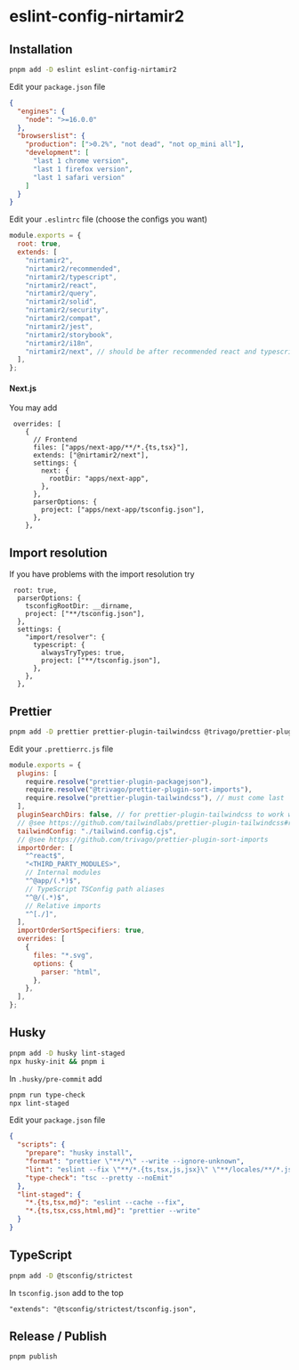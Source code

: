 # eslint-config-nirtamir2

## Installation

```bash
pnpm add -D eslint eslint-config-nirtamir2
```

Edit your `package.json` file

```json
{
  "engines": {
    "node": ">=16.0.0"
  },
  "browserslist": {
    "production": [">0.2%", "not dead", "not op_mini all"],
    "development": [
      "last 1 chrome version",
      "last 1 firefox version",
      "last 1 safari version"
    ]
  }
}
```

Edit your `.eslintrc` file (choose the configs you want)

```js
module.exports = {
  root: true,
  extends: [
    "nirtamir2",
    "nirtamir2/recommended",
    "nirtamir2/typescript",
    "nirtamir2/react",
    "nirtamir2/query",
    "nirtamir2/solid",
    "nirtamir2/security",
    "nirtamir2/compat",
    "nirtamir2/jest",
    "nirtamir2/storybook",
    "nirtamir2/i18n",
    "nirtamir2/next", // should be after recommended react and typescript
  ],
};
```

#### Next.js

You may add

```
 overrides: [
    {
      // Frontend
      files: ["apps/next-app/**/*.{ts,tsx}"],
      extends: ["@nirtamir2/next"],
      settings: {
        next: {
          rootDir: "apps/next-app",
        },
      },
      parserOptions: {
        project: ["apps/next-app/tsconfig.json"],
      },
    },
```

## Import resolution

If you have problems with the import resolution try

```
 root: true,
  parserOptions: {
    tsconfigRootDir: __dirname,
    project: ["**/tsconfig.json"],
  },
  settings: {
    "import/resolver": {
      typescript: {
        alwaysTryTypes: true,
        project: ["**/tsconfig.json"],
      },
    },
  },
```

## Prettier

```bash
pnpm add -D prettier prettier-plugin-tailwindcss @trivago/prettier-plugin-sort-imports prettier-plugin-packagejson
```

Edit your `.prettierrc.js` file

```js
module.exports = {
  plugins: [
    require.resolve("prettier-plugin-packagejson"),
    require.resolve("@trivago/prettier-plugin-sort-imports"),
    require.resolve("prettier-plugin-tailwindcss"), // must come last
  ],
  pluginSearchDirs: false, // for prettier-plugin-tailwindcss to work with other plugins
  // @see https://github.com/tailwindlabs/prettier-plugin-tailwindcss#resolving-your-tailwind-configuration
  tailwindConfig: "./tailwind.config.cjs",
  // @see https://github.com/trivago/prettier-plugin-sort-imports
  importOrder: [
    "^react$",
    "<THIRD_PARTY_MODULES>",
    // Internal modules
    "^@app/(.*)$",
    // TypeScript TSConfig path aliases
    "^@/(.*)$",
    // Relative imports
    "^[./]",
  ],
  importOrderSortSpecifiers: true,
  overrides: [
    {
      files: "*.svg",
      options: {
        parser: "html",
      },
    },
  ],
};
```

## Husky

```bash
pnpm add -D husky lint-staged
npx husky-init && pnpm i
```

In `.husky/pre-commit` add

```bash
pnpm run type-check
npx lint-staged
```

Edit your `package.json` file

```json
{
  "scripts": {
    "prepare": "husky install",
    "format": "prettier \"**/*\" --write --ignore-unknown",
    "lint": "eslint --fix \"**/*.{ts,tsx,js,jsx}\" \"**/locales/**/*.json\"",
    "type-check": "tsc --pretty --noEmit"
  },
  "lint-staged": {
    "*.{ts,tsx,md}": "eslint --cache --fix",
    "*.{ts,tsx,css,html,md}": "prettier --write"
  }
}
```

## TypeScript

```bash
pnpm add -D @tsconfig/strictest
```

In `tsconfig.json` add to the top

```
"extends": "@tsconfig/strictest/tsconfig.json",
```

## Release / Publish

```bash
pnpm publish
```
